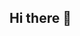 ## Hi there 👋

<!--👋 Hi, I’m Grace  
🎓 Aspiring data scientist | Learning R, Python & Machine Learning  
📚 Part of the SAIL Innovation Programme  
📊 Passionate about data visualization & analytics  
🛠️ Building projects to apply my skills and grow my portfolio  
🌱 Always learning, exploring open-source, and collaborating with others  
📫 Reach me at: [Your LinkedIn or Email here]

---

### 🌟 What I'm Working On
- Developing skills in R and Python for data analysis
- Learning machine learning techniques and data wrangling
- Documenting my journey through hands-on projects

---

### 🎯 Interests
**Data Visualization (Data Viz):**  
I love transforming raw data into visuals like charts and graphs that help reveal patterns, trends, and insights clearly. Tools I'm learning include `ggplot2` and `matplotlib`.

**Analytics:**  
I'm learning how to explore and analyze data to answer real-world questions, make predictions, and support decision-making — using R, Python, and statistical techniques.

---

### 🛠️ Tools & Technologies  
- Languages: `R`, `Python`, `SQL`  
- Libraries: `ggplot2`, `tidyverse`, `pandas`, `matplotlib`, `scikit-learn`  
- Tools: `RStudio`, `Jupyter`, `Git`, `GitHub`

---

Thanks for visiting my profile! 😊

**Grace59549/Grace59549** is a ✨ _special_ ✨ repository because its `README.md` (this file) appears on your GitHub profile.

Here are some ideas to get you started:

- 🔭 I’m currently working on ...
- 🌱 I’m currently learning ...
- 👯 I’m looking to collaborate on ...
- 🤔 I’m looking for help with ...
- 💬 Ask me about ...
- 📫 How to reach me: ...
- 😄 Pronouns: ...
- ⚡ Fun fact: ...
-->
